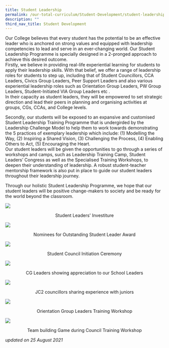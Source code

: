 ```yaml
---
title: Student Leadership
permalink: /our-total-curriculum/Student-Development/student-leadership
description: ""
third_nav_title: Student Development
---
```

Our College believes that every student has the potential to be an effective leader who is anchored on strong values and equipped with leadership competencies to lead and serve in an ever-changing world. Our Student Leadership Programme is specially designed in a 2-pronged approach to achieve this desired outcome.  
Firstly, we believe in providing real-life experiential learning for students to apply their leadership skills. With that belief, we offer a range of leadership roles for students to step up, including that of Student Councillors, CCA Leaders, Civics Group Leaders, Peer Support Leaders and also various experiential leadership roles such as Orientation Group Leaders, PW Group Leaders, Student-Initiated VIA Group Leaders etc .  
In their capacity as student leaders, they will be empowered to set strategic direction and lead their peers in planning and organising activities at groups, CGs, CCAs, and College levels.  
  
Secondly, our students will be exposed to an expansive and customised Student Leadership Training Programme that is undergirded by the Leadership Challenge Model to help them to work towards demonstrating the 5 practices of exemplary leadership which include: (1) Modelling the Way, (2) Inspiring a Shared Vision, (3) Challenging the Process, (4) Enabling Others to Act, (5) Encouraging the Heart.  
Our student leaders will be given the opportunities to go through a series of workshops and camps, such as Leadership Training Camp, Student Leaders’ Congress as well as the Specialised Training Workshops, to deepen their understanding of leadership. A robust student-teacher mentorship framework is also put in place to guide our student leaders throughout their leadership journey.  
  
Through our holistic Student Leadership Programme, we hope that our student leaders will be positive change-makers to society and be ready for the world beyond the classroom.

![](/images/TMJC-CCP_SD_SL_01.jpeg)
<center>Student Leaders' Investiture</center>

![](/images/TMJC-CCP_SD_SL_02.jpeg)
<center>Nominees for Outstanding Student Leader Award</center>

![](/images/TMJC-CCP_SD_SL_03.jpeg)
<center>Student Council Initiation Ceremony</center>

![](/images/TMJC-CCP_SD_SL_04.jpeg)
<center>CG Leaders showing appreciation to our School Leaders</center>

![](/images/TMJC-CCP_SD_SL_05.jpeg)
<center>JC2 councillors sharing experience with juniors</center>

![](/images/TMJC-CCP_SD_SL_06.jpeg)
<center>Orientation Group Leaders Training Workshop</center>

![](/images/TMJC-CCP_SD_SL_07.jpeg)
<center>Team building Game during Council Training Workshop</center>

_updated on 25 August 2021_